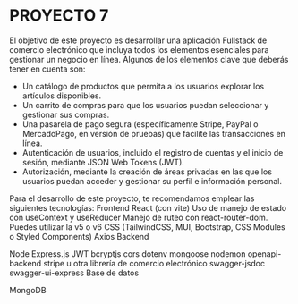 # PROYECTO 7

El objetivo de este proyecto es desarrollar una aplicación Fullstack de comercio electrónico que incluya todos los elementos esenciales para gestionar un negocio en línea. Algunos de los elementos clave que deberás tener en cuenta son:

- Un catálogo de productos que permita a los usuarios explorar los artículos disponibles.
- Un carrito de compras para que los usuarios puedan seleccionar y gestionar sus compras.
- Una pasarela de pago segura (específicamente Stripe, PayPal o MercadoPago, en versión de pruebas) que facilite las transacciones en línea.
- Autenticación de usuarios, incluido el registro de cuentas y el inicio de sesión, mediante JSON Web Tokens (JWT).
- Autorización, mediante la creación de áreas privadas en las que los usuarios puedan acceder y gestionar su perfil e información personal.


Para el desarrollo de este proyecto, te recomendamos emplear las siguientes tecnologías:
Frontend
React (con vite)
Uso de manejo de estado con useContext y useReducer
Manejo de ruteo con react-router-dom. Puedes utilizar la v5 o v6
CSS (TailwindCSS, MUI, Bootstrap, CSS Modules o Styled Components)
Axios
Backend

Node
Express.js
JWT
bcryptjs
cors
dotenv
mongoose
nodemon
openapi-backend
stripe u otra librería de comercio electrónico
swagger-jsdoc
swagger-ui-express
Base de datos

MongoDB

